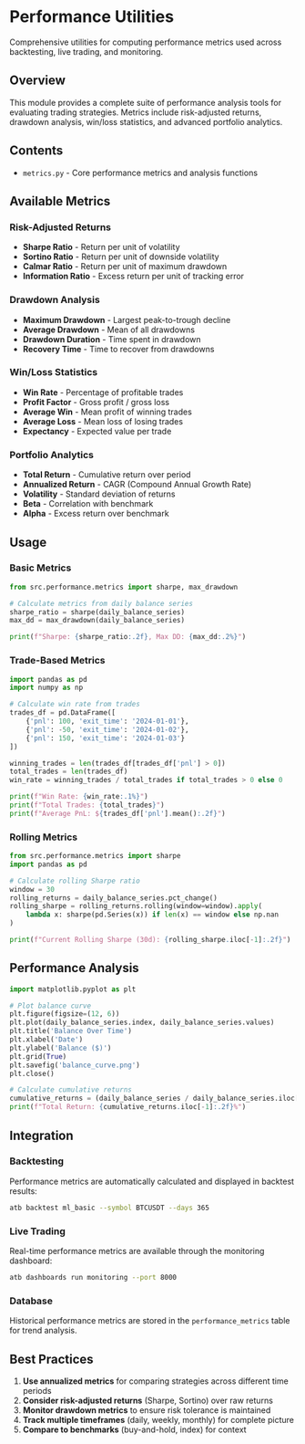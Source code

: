 # Performance Utilities

Comprehensive utilities for computing performance metrics used across backtesting, live trading, and monitoring.

## Overview

This module provides a complete suite of performance analysis tools for evaluating trading strategies. Metrics include risk-adjusted returns, drawdown analysis, win/loss statistics, and advanced portfolio analytics.

## Contents
- `metrics.py` - Core performance metrics and analysis functions

## Available Metrics

### Risk-Adjusted Returns
- **Sharpe Ratio** - Return per unit of volatility
- **Sortino Ratio** - Return per unit of downside volatility
- **Calmar Ratio** - Return per unit of maximum drawdown
- **Information Ratio** - Excess return per unit of tracking error

### Drawdown Analysis
- **Maximum Drawdown** - Largest peak-to-trough decline
- **Average Drawdown** - Mean of all drawdowns
- **Drawdown Duration** - Time spent in drawdown
- **Recovery Time** - Time to recover from drawdowns

### Win/Loss Statistics
- **Win Rate** - Percentage of profitable trades
- **Profit Factor** - Gross profit / gross loss
- **Average Win** - Mean profit of winning trades
- **Average Loss** - Mean loss of losing trades
- **Expectancy** - Expected value per trade

### Portfolio Analytics
- **Total Return** - Cumulative return over period
- **Annualized Return** - CAGR (Compound Annual Growth Rate)
- **Volatility** - Standard deviation of returns
- **Beta** - Correlation with benchmark
- **Alpha** - Excess return over benchmark

## Usage

### Basic Metrics
```python
from src.performance.metrics import sharpe, max_drawdown

# Calculate metrics from daily balance series
sharpe_ratio = sharpe(daily_balance_series)
max_dd = max_drawdown(daily_balance_series)

print(f"Sharpe: {sharpe_ratio:.2f}, Max DD: {max_dd:.2%}")
```

### Trade-Based Metrics
```python
import pandas as pd
import numpy as np

# Calculate win rate from trades
trades_df = pd.DataFrame([
    {'pnl': 100, 'exit_time': '2024-01-01'},
    {'pnl': -50, 'exit_time': '2024-01-02'},
    {'pnl': 150, 'exit_time': '2024-01-03'}
])

winning_trades = len(trades_df[trades_df['pnl'] > 0])
total_trades = len(trades_df)
win_rate = winning_trades / total_trades if total_trades > 0 else 0

print(f"Win Rate: {win_rate:.1%}")
print(f"Total Trades: {total_trades}")
print(f"Average PnL: ${trades_df['pnl'].mean():.2f}")
```

### Rolling Metrics
```python
from src.performance.metrics import sharpe
import pandas as pd

# Calculate rolling Sharpe ratio
window = 30
rolling_returns = daily_balance_series.pct_change()
rolling_sharpe = rolling_returns.rolling(window=window).apply(
    lambda x: sharpe(pd.Series(x)) if len(x) == window else np.nan
)

print(f"Current Rolling Sharpe (30d): {rolling_sharpe.iloc[-1]:.2f}")
```

## Performance Analysis

```python
import matplotlib.pyplot as plt

# Plot balance curve
plt.figure(figsize=(12, 6))
plt.plot(daily_balance_series.index, daily_balance_series.values)
plt.title('Balance Over Time')
plt.xlabel('Date')
plt.ylabel('Balance ($)')
plt.grid(True)
plt.savefig('balance_curve.png')
plt.close()

# Calculate cumulative returns
cumulative_returns = (daily_balance_series / daily_balance_series.iloc[0] - 1) * 100
print(f"Total Return: {cumulative_returns.iloc[-1]:.2f}%")
```

## Integration

### Backtesting
Performance metrics are automatically calculated and displayed in backtest results:
```bash
atb backtest ml_basic --symbol BTCUSDT --days 365
```

### Live Trading
Real-time performance metrics are available through the monitoring dashboard:
```bash
atb dashboards run monitoring --port 8000
```

### Database
Historical performance metrics are stored in the `performance_metrics` table for trend analysis.

## Best Practices

1. **Use annualized metrics** for comparing strategies across different time periods
2. **Consider risk-adjusted returns** (Sharpe, Sortino) over raw returns
3. **Monitor drawdown metrics** to ensure risk tolerance is maintained
4. **Track multiple timeframes** (daily, weekly, monthly) for complete picture
5. **Compare to benchmarks** (buy-and-hold, index) for context
